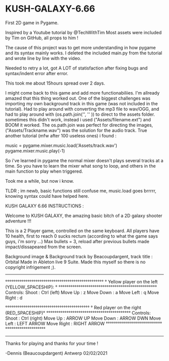 # KUSH-GALAXY-6.66
First 2D game in Pygame. 

Inspired by a Youtube tutorial by @TechWithTim
Most assets were included by Tim on GitHub, all props to him ! 

The cause of this project was to get more understanding in how pygame and its syntax mainly works.
I deleted the included main.py from the tutorial and wrote line by line with the video.

Needed to retry a lot, got A LOT of statisfaction after fixing bugs and syntax/indent error after error.

This took me about 15hours spread over 2 days.

I might come back to this game and add more functionabiliies.
I'm allready amazed that this thing worked out.
One of the biggest challenges was importing my own background track in this game (was not included in the tutorial).
Had to play around with converting the mp3 file to wav/OGG, and had to play around with (os.path.join('', '' ))
to direct to the assets folder. sometimes this didn't work, instead i used ("Assets/filename.ext") and BOOM it worked.
The os.path.join was perfect for directing the images, ("Assets/Trackname.wav") was the solution for the audio track.
True another tutorial (mfw after 100 useless ones) i found : 

music = pygame.mixer.music.load('Assets/track.wav')
pygame.mixer.music.play(-1)

So i've learned in pygame the normal mixer doesn't plays several tracks at a time.
So you have to learn the mixer what song to loop, and others in the main function to play when triggered.

Took me a while, but now i know. 

TLDR ; im newb, basic functions still confuse me, music.load goes brrrrr, knowing syntax could have helped here. 


KUSH GALAXY 6.66 INSTRUCTIONS :

Welcome to KUSH GALAXY, the amazing basic bitch of a 2D galaxy shooter adventure !!! 

This is a 2 Player game, controlled on the same keyboard. 
All players have 10 health, first to reach 0 sucks rectum (according to what the game says guys, i'm sorry ...)
Max bullets = 3, reload after previous bullets made impact/dissapeared from the screen.

Background image & Background track by  Beacoupdargent, track title : Orbital 
Made in Ableton live 9 Suite.
Made this myself so there is no copyright infrigement ;). 

_________________________________________________
°°°°°°°°°°°°°°°°°°°°°°°°°°°°°°°°°°°°°°°°°°°°°°°°°
° Yellow player on the left (YELLOW_SPACESHIP): °
°°°°°°°°°°°°°°°°°°°°°°°°°°°°°°°°°°°°°°°°°°°°°°°°°
            Controls:
  Shoot :             Ctrl (left)
  Move Up :           z
  Move Down :         a
  Move Left :         q
  Move Right :        d
  
  
°°°°°°°°°°°°°°°°°°°°°°°°°°°°°°°°°°°°°°°°°°
° Red player on the right (RED_SPACESHIP)°
°°°°°°°°°°°°°°°°°°°°°°°°°°°°°°°°°°°°°°°°°°
           Controls:
  Shoot :             Ctrl (right) 
  Move Up :           ARROW UP
  Move Down :         ARROW DWN
  Move Left :         LEFT ARROW
  Move Right :        RIGHT ARROW
°°°°°°°°°°°°°°°°°°°°°°°°°°°°°°°°°°°°°°°°°°°°°°°°  
  ______________________________________________
  
  
  
  Thanks for playing and thanks for your time !
  
  -Dennis (Beaucoupdargent) 
  Antwerp    02/02/2021
